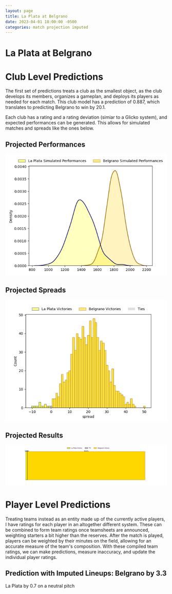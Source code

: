 ```yaml
---  
layout: page  
title: La Plata at Belgrano  
date: 2023-04-01 18:00:00 -0500  
categories: match projection imputed  
---
```

# La Plata at Belgrano

# Club Level Predictions


The first set of predictions treats a club as the smallest object, as the club develops its members, organizes a gameplan, and deploys its players as needed for each match. This club model has a prediction of 0.887, which translates to predicting Belgrano to win by 20.1.

Each club has a rating and a rating deviation (simiar to a Glicko system), and expected performances can be generated. This allows for simulated matches and spreads like the ones below.
## Projected Performances


![Projected Performances](plots/performances_2023-04-01-Belgrano-LaPlata.png)
## Projected Spreads


![Projected Spreads](plots/spreads_2023-04-01-Belgrano-LaPlata.png)
## Projected Results


![Projected Results](plots/resultbar_2023-04-01-Belgrano-LaPlata.png)
# Player Level Predictions


Treating teams instead as an entity made up of the currently active players, I have ratings for each player in an altogether different system. These can be combined to form team ratings once teamsheets are announced, weighting starters a bit higher than the reserves. After the match is played, players can be weighted by their minutes on the field, allowing for an accurate measure of the team's composition. With these compiled team ratings, we can make predictions, measure inaccuracy, and update the individual player ratings.
## Prediction with Imputed Lineups: Belgrano by 3.3


La Plata by 0.7 on a neutral pitch

